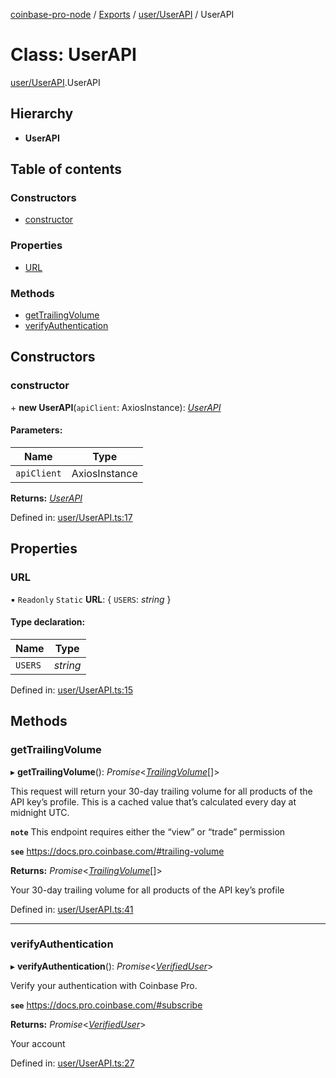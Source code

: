 [coinbase-pro-node](../README.md) / [Exports](../modules.md) / [user/UserAPI](../modules/user_userapi.md) / UserAPI

# Class: UserAPI

[user/UserAPI](../modules/user_userapi.md).UserAPI

## Hierarchy

* **UserAPI**

## Table of contents

### Constructors

- [constructor](user_userapi.userapi.md#constructor)

### Properties

- [URL](user_userapi.userapi.md#url)

### Methods

- [getTrailingVolume](user_userapi.userapi.md#gettrailingvolume)
- [verifyAuthentication](user_userapi.userapi.md#verifyauthentication)

## Constructors

### constructor

\+ **new UserAPI**(`apiClient`: AxiosInstance): [*UserAPI*](user_userapi.userapi.md)

#### Parameters:

Name | Type |
------ | ------ |
`apiClient` | AxiosInstance |

**Returns:** [*UserAPI*](user_userapi.userapi.md)

Defined in: [user/UserAPI.ts:17](https://github.com/bennycode/coinbase-pro-node/blob/004782e/src/user/UserAPI.ts#L17)

## Properties

### URL

▪ `Readonly` `Static` **URL**: { `USERS`: *string*  }

#### Type declaration:

Name | Type |
------ | ------ |
`USERS` | *string* |

Defined in: [user/UserAPI.ts:15](https://github.com/bennycode/coinbase-pro-node/blob/004782e/src/user/UserAPI.ts#L15)

## Methods

### getTrailingVolume

▸ **getTrailingVolume**(): *Promise*<[*TrailingVolume*](../interfaces/user_userapi.trailingvolume.md)[]\>

This request will return your 30-day trailing volume for all products of the API key’s profile. This is a cached
value that’s calculated every day at midnight UTC.

**`note`** This endpoint requires either the “view” or “trade” permission

**`see`** https://docs.pro.coinbase.com/#trailing-volume

**Returns:** *Promise*<[*TrailingVolume*](../interfaces/user_userapi.trailingvolume.md)[]\>

Your 30-day trailing volume for all products of the API key’s profile

Defined in: [user/UserAPI.ts:41](https://github.com/bennycode/coinbase-pro-node/blob/004782e/src/user/UserAPI.ts#L41)

___

### verifyAuthentication

▸ **verifyAuthentication**(): *Promise*<[*VerifiedUser*](../interfaces/user_userapi.verifieduser.md)\>

Verify your authentication with Coinbase Pro.

**`see`** https://docs.pro.coinbase.com/#subscribe

**Returns:** *Promise*<[*VerifiedUser*](../interfaces/user_userapi.verifieduser.md)\>

Your account

Defined in: [user/UserAPI.ts:27](https://github.com/bennycode/coinbase-pro-node/blob/004782e/src/user/UserAPI.ts#L27)
